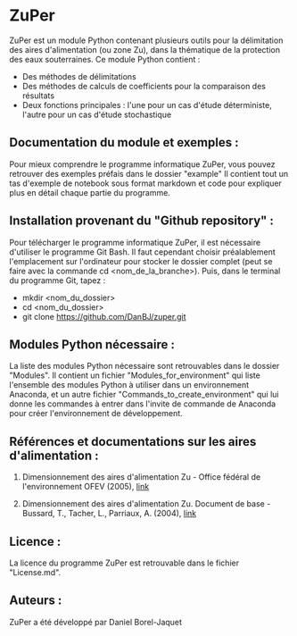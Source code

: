 # ZuPer

ZuPer est un module Python contenant plusieurs outils pour la délimitation des aires d'alimentation (ou zone Zu), dans la thématique de la protection des eaux souterraines. Ce module Python contient :

- Des méthodes de délimitations
- Des méthodes de calculs de coefficients pour la comparaison des résultats
- Deux fonctions principales : l'une pour un cas d'étude déterministe, l'autre pour un cas d'étude stochastique


## Documentation du module et exemples :

Pour mieux comprendre le programme informatique ZuPer, vous pouvez retrouver des exemples préfais dans le dossier "example" Il contient tout un tas d'exemple de notebook sous format markdown et code pour expliquer plus en détail chaque partie du programme.


## Installation provenant du "Github repository" :

Pour télécharger le programme informatique ZuPer, il est nécessaire d'utiliser le programme Git Bash. Il faut cependant choisir préalablement l'emplacement sur l'ordinateur pour stocker le dossier complet (peut se faire avec la commande cd <nom_de_la_branche>). Puis, dans le terminal du programme Git, tapez :

- mkdir <nom_du_dossier>
- cd <nom_du_dossier>
- git clone https://github.com/DanBJ/zuper.git


## Modules Python nécessaire :

La liste des modules Python nécessaire sont retrouvables dans le dossier "Modules". Il contient un fichier "Modules_for_environment" qui liste l'ensemble des modules Python à utiliser dans un environnement Anaconda, et un autre fichier "Commands_to_create_environment" qui lui donne les commandes à entrer dans l'invite de commande de Anaconda pour créer l'environnement de développement.


## Références et documentations sur les aires d'alimentation :

1) Dimensionnement des aires d'alimentation Zu - Office fédéral de l'environnement OFEV (2005), [link](https://www.bafu.admin.ch/bafu/fr/home/themes/eaux/publications/publications-eaux/dimensionnement-aires-alimentation-zu.html)

2) Dimensionnement des aires d'alimentation Zu. Document de base - Bussard, T., Tacher, L., Parriaux, A. (2004), [link](https://infoscience.epfl.ch/handle/20.500.14299/18139)


## Licence :

La licence du programme ZuPer est retrouvable dans le fichier "License.md".


## Auteurs :

ZuPer a été développé par Daniel Borel-Jaquet

